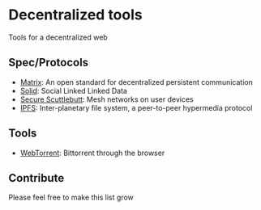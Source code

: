 # Decentralized tools
Tools for a decentralized web

## Spec/Protocols
- [Matrix](http://matrix.org/docs/spec/): An open standard for decentralized persistent communication
- [Solid](https://github.com/linkeddata/solid): Social Linked Linked Data
- [Secure Scuttlebutt](https://github.com/ssbc): Mesh networks on user devices
- [IPFS](http://ipfs.io/): Inter-planetary file system, a peer-to-peer hypermedia protocol

## Tools
- [WebTorrent](https://github.com/feross/webtorrent ): Bittorrent through the browser

## Contribute

Please feel free to make this list grow
